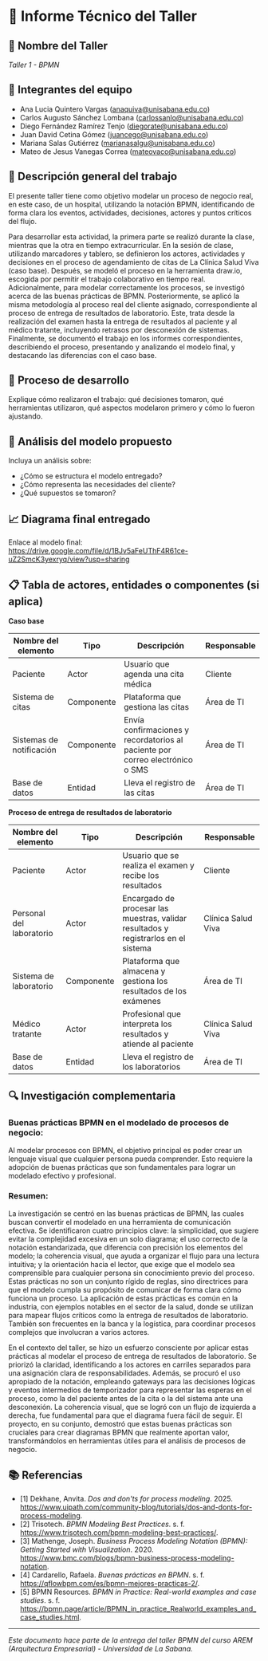 # 📄 Informe Técnico del Taller

## 🔖 Nombre del Taller
_Taller 1 - BPMN_

## 👥 Integrantes del equipo
- Ana Lucia Quintero Vargas (anaquiva@unisabana.edu.co)
- Carlos Augusto Sánchez Lombana (carlossanlo@unisabana.edu.co)
- Diego Fernández Ramírez Tenjo (diegorate@unisabana.edu.co)
- Juan David Cetina Gómez (juancego@unisabana.edu.co)
- Mariana Salas Gutiérrez (marianasalgu@unisabana.edu.co)
- Mateo de Jesus Vanegas Correa (mateovaco@unisabana.edu.co)

## 🧠 Descripción general del trabajo
El presente taller tiene como objetivo modelar un proceso de negocio real, en este caso, de un hospital, utilizando la notación BPMN, identificando de forma clara los eventos, actividades, decisiones, actores y puntos críticos del flujo.

Para desarrollar esta actividad, la primera parte se realizó durante la clase, mientras que la otra en tiempo extracurricular. En la sesión de clase, utilizando marcadores y tablero, se definieron los actores, actividades y decisiones en el proceso de agendamiento de citas de La Clínica Salud Viva (caso base). Después, se modeló el proceso en la herramienta draw.io, escogida por permitir el trabajo colaborativo en tiempo real. Adicionalmente, para modelar correctamente los procesos, se investigó acerca de las buenas prácticas de BPMN. Posteriormente, se aplicó la misma metodología al proceso real del cliente asignado, correspondiente al proceso de entrega de resultados de laboratorio. Este, trata desde la realización del examen hasta la entrega de resultados al paciente y al médico
tratante, incluyendo retrasos por desconexión de sistemas. Finalmente, se documentó el trabajo en los informes correspondientes, describiendo el proceso, presentando y analizando el modelo final, y destacando las diferencias con el caso base.

## 🔧 Proceso de desarrollo
Explique cómo realizaron el trabajo: qué decisiones tomaron, qué herramientas utilizaron, qué aspectos modelaron primero y cómo lo fueron ajustando.

## 🧩 Análisis del modelo propuesto
Incluya un análisis sobre:
- ¿Cómo se estructura el modelo entregado?
- ¿Cómo representa las necesidades del cliente?
- ¿Qué supuestos se tomaron?

## 📈 Diagrama final entregado
Enlace al modelo final: https://drive.google.com/file/d/1BJv5aFeUThF4R61ce-uZ2SmcK3yexryq/view?usp=sharing

## 📋 Tabla de actores, entidades o componentes (si aplica)

**Caso base**

| Nombre del elemento | Tipo | Descripción | Responsable |
|---------------------|------|-------------|-------------|
| Paciente        | Actor | Usuario que agenda una cita médica | Cliente |
| Sistema de citas        | Componente | Plataforma que gestiona las citas | Área de TI |
| Sistemas de notificación        | Componente | Envía confirmaciones y recordatorios al paciente por correo electrónico o SMS | Área de TI |
| Base de datos       | Entidad | Lleva el registro de las citas | Área de TI |

**Proceso de entrega de resultados de laboratorio**

| Nombre del elemento | Tipo | Descripción | Responsable |
|---------------------|------|-------------|-------------|
| Paciente        | Actor | Usuario que se realiza el examen y recibe los resultados | Cliente |
| Personal del laboratorio        | Actor | Encargado de procesar las muestras, validar resultados y registrarlos en el sistema | Clínica Salud Viva |
| Sistema de laboratorio        | Componente | Plataforma que almacena y gestiona los resultados de los exámenes | Área de TI |
| Médico tratante       | Actor | Profesional que interpreta los resultados y atiende al paciente | Clínica Salud Viva |
| Base de datos       | Entidad | Lleva el registro de los laboratorios | Área de TI |

## 🔍 Investigación complementaria
### Buenas prácticas BPMN en el modelado de procesos de negocio:
Al modelar procesos con BPMN, el objetivo principal es poder crear un lenguaje visual que cualquier persona pueda comprender. Esto requiere la adopción de buenas prácticas que son fundamentales para lograr un modelado efectivo y profesional.

### Resumen:
La investigación se centró en las buenas prácticas de BPMN, las cuales buscan convertir el modelado en una herramienta de comunicación efectiva. Se identificaron cuatro principios clave: la simplicidad, que sugiere evitar la complejidad excesiva en un solo diagrama; el uso correcto de la notación estandarizada, que diferencia con precisión los elementos del modelo; la coherencia visual, que ayuda a organizar el flujo para una lectura intuitiva; y la orientación hacia el lector, que exige que el modelo sea comprensible para cualquier persona sin conocimiento previo del proceso. Estas prácticas no son un conjunto rígido de reglas, sino directrices para que el modelo cumpla su propósito de comunicar de forma clara cómo funciona un proceso. La aplicación de estas prácticas es común en la industria, con ejemplos notables en el sector de la salud, donde se utilizan para mapear flujos críticos como la entrega de resultados de laboratorio. También son frecuentes en la banca y la logística, para coordinar procesos complejos que involucran a varios actores.

En el contexto del taller, se hizo un esfuerzo consciente por aplicar estas prácticas al modelar el proceso de entrega de resultados de laboratorio. Se priorizó la claridad, identificando a los actores en carriles separados para una asignación clara de responsabilidades. Además, se procuró el uso apropiado de la notación, empleando gateways para las decisiones lógicas y eventos intermedios de temporizador para representar las esperas en el proceso, como la del paciente antes de la cita o la del sistema ante una desconexión. La coherencia visual, que se logró con un flujo de izquierda a derecha, fue fundamental para que el diagrama fuera fácil de seguir. El proyecto, en su conjunto, demostró que estas buenas prácticas son cruciales para crear diagramas BPMN que realmente aportan valor, transformándolos en herramientas útiles para el análisis de procesos de negocio.

## 📚 Referencias
- [1] Dekhane, Anvita. *Dos and don'ts for process modeling*. 2025. https://www.uipath.com/community-blog/tutorials/dos-and-donts-for-process-modeling.
- [2] Trisotech. *BPMN Modeling Best Practices*. s. f. https://www.trisotech.com/bpmn-modeling-best-practices/.
- [3] Mathenge, Joseph. *Business Process Modeling Notation (BPMN): Getting Started with Visualization*. 2020. https://www.bmc.com/blogs/bpmn-business-process-modeling-notation.
- [4] Cardarello, Rafaela. *Buenas prácticas en BPMN*. s. f. https://qflowbpm.com/es/bpmn-mejores-practicas-2/.
- [5] BPMN Resources. *BPMN in Practice: Real-world examples and case studies*. s. f. https://bpmn.page/article/BPMN_in_practice_Realworld_examples_and_case_studies.html.

---

_Este documento hace parte de la entrega del taller BPMN del curso AREM (Arquitectura Empresarial) - Universidad de La Sabana._

